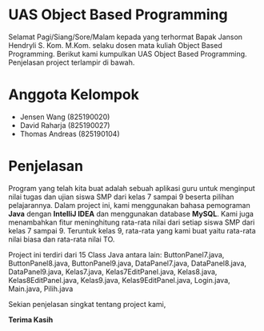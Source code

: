 # UAS Object Based Programming

Selamat Pagi/Siang/Sore/Malam kepada yang terhormat Bapak Janson Hendryli S. Kom. M.Kom. selaku dosen mata kuliah Object Based Programming. Berikut kami kumpulkan UAS Object Based Programming. Penjelasan project terlampir di bawah.

# Anggota Kelompok
- Jensen Wang (825190020)
- David Raharja (825190027)
- Thomas Andreas (825190104)

# Penjelasan
Program yang telah kita buat adalah sebuah aplikasi guru untuk menginput nilai tugas dan ujian siswa SMP dari kelas 7 sampai 9 beserta pilihan pelajarannya. Dalam project ini, kami menggunakan bahasa pemograman **Java** dengan **IntelliJ IDEA** dan menggunakan database **MySQL**. Kami juga menambahkan fitur meninghitung rata-rata nilai dari setiap siswa SMP dari kelas 7 sampai 9. Teruntuk kelas 9, rata-rata yang kami buat yaitu rata-rata nilai biasa dan rata-rata nilai TO.

Project ini terdiri dari 15 Class Java antara lain: ButtonPanel7.java, ButtonPanel8.java, ButtonPanel9.java, DataPanel7.java, DataPanel8.java, DataPanel9.java, Kelas7.java, Kelas7EditPanel.java, Kelas8.java, Kelas8EditPanel.java, Kelas9.java, Kelas9EditPanel.java, Login.java, Main.java, Pilih.java

Sekian penjelasan singkat tentang project kami,

**Terima Kasih**
